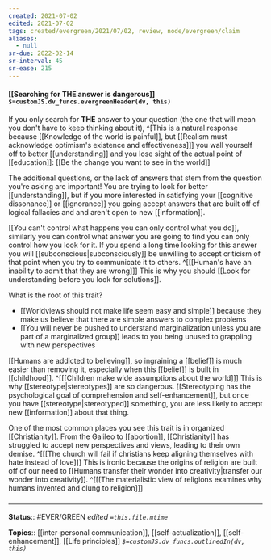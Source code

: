 ```yaml
---
created: 2021-07-02
edited: 2021-07-02
tags: created/evergreen/2021/07/02, review, node/evergreen/claim
aliases:
  - null
sr-due: 2022-02-14
sr-interval: 45
sr-ease: 215
---
```


#### [[Searching for THE answer is dangerous]] `$=customJS.dv_funcs.evergreenHeader(dv, this)`

If you only search for **THE** answer to your question
(the one that will mean you don't have to keep thinking about it),
^[This is a natural response because [[Knowledge of the world is painful]], but [[Realism must acknowledge optimism's existence and effectiveness]]]
you wall yourself off to better [[understanding]] 
and you lose sight of the actual point of [[education]]:
[[Be the change you want to see in the world]]

The additional questions, or the lack of answers that stem from the question you're asking are important!
You are trying to look for better [[understanding]],
but if you more interested in satisfying your [[cognitive dissonance]] or [[ignorance]] 
you going accept answers that are built off of logical fallacies and and aren't open to new [[information]].

[[You can't control what happens you can only control what you do]],
similarly you can control what answer you are going to find you can only control how you look for it.
If you spend a long time looking for this answer you will [[subconscious|subconsciously]] be unwilling to accept criticism of that point when you try to communicate it to others.
^[[[Human's have an inability to admit that they are wrong]]]
This is why you should [[Look for understanding before you look for solutions]].

What is the root of this trait? 
- [[Worldviews should not make life seem easy and simple]] because they make us believe that there are simple answers to complex problems
- [[You will never be pushed to understand marginalization unless you are part of a marginalized group]] leads to you being unused to grappling with new perspectives

[[Humans are addicted to believing]], so ingraining a [[belief]] is much easier than removing it, especially when this [[belief]] is built in [[childhood]].
^[[[Children make wide assumptions about the world]]]
This is why [[stereotype|stereotypes]] are so dangerous.
[[Stereotyping has the psychological goal of comprehension and self-enhancement]],
but once you have [[stereotype|stereotyped]] something, you are less likely to accept new [[information]] about that thing.

One of the most common places you see this trait is in organized [[Christianity]].
From the Galileo to [[abortion]], [[Christianity]] has struggled to accept new perspectives and views, leading to their own demise.
^[[[The church will fail if christians keep aligning themselves with hate instead of love]]]
This is ironic because the origins of religion are built off of our need to [[Humans transfer their wonder into creativity|transfer our wonder into creativity]].
^[[[The materialistic view of religions examines why humans invented and clung to religion]]]


### <hr class="footnote"/>

**Status**:: #EVER/GREEN 
*edited `=this.file.mtime`*

**Topics**:: [[inter-personal communication]], [[self-actualization]], [[self-enhancement]], [[Life principles]]
*`$=customJS.dv_funcs.outlinedIn(dv, this)`*
